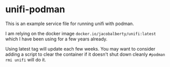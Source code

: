 # unifi-podman
This is an example service file for running unifi with podman.

I am relying on the docker image ```docker.io/jacobalberty/unifi:latest``` which I have been using for a few years already.

Using latest tag will update each few weeks. You may want to consider adding a script to clear the container if it doesn't shut down cleanly ```#podman rmi unifi``` will do it. 
